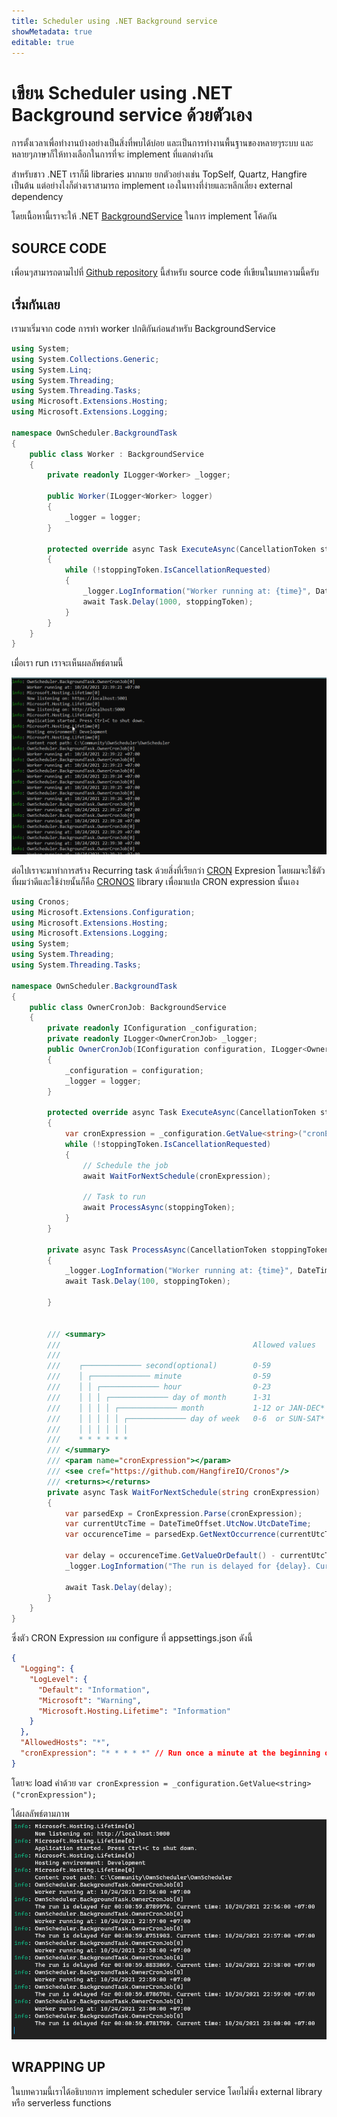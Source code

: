 ```yaml
---
title: Scheduler using .NET Background service
showMetadata: true
editable: true
---
```


# เขียน Scheduler using .NET Background service ด้วยตัวเอง
การตั้งเวลาเพื่อทำงานบ้างอย่างเป็นสิ่งที่พบได้บ่อย และเป็นการทำงานพื้นฐานของหลายๆระบบ และหลายๆภาษาก็ให้ทางเลือกในการที่จะ implement ที่แตกต่างกัน

สำหรับชาว .NET เราก็มี libraries มากมาย ยกตัวอย่างเช่น TopSelf, Quartz, Hangfire เป็นต้น แต่อย่างไงก็ต่างเราสามารถ implement เองในทางที่ง่ายและหลีกเลี่ยง external dependency

โดยเนื้อหานี้เราจะให้ .NET [BackgroundService](/dotnet/api/microsoft.extensions.hosting.backgroundservice?view=dotnet-plat-ext-5.0) ในการ implement โค้ดกัน

## SOURCE CODE
เพื่อนๆสามารถตามไปที่ [Github repository](https://github.com/execution/OwnScheduler) นี้สำหรับ source code ที่เขียนในบทความนี้ครับ

## เริ่มกันเลย
เรามาเริ่มจาก code การทำ worker ปกติกันก่อนสำหรับ BackgroundService

```cs
using System;
using System.Collections.Generic;
using System.Linq;
using System.Threading;
using System.Threading.Tasks;
using Microsoft.Extensions.Hosting;
using Microsoft.Extensions.Logging;

namespace OwnScheduler.BackgroundTask
{
    public class Worker : BackgroundService
    {
        private readonly ILogger<Worker> _logger;

        public Worker(ILogger<Worker> logger)
        {
            _logger = logger;
        }

        protected override async Task ExecuteAsync(CancellationToken stoppingToken)
        {
            while (!stoppingToken.IsCancellationRequested)
            {
                _logger.LogInformation("Worker running at: {time}", DateTimeOffset.Now);
                await Task.Delay(1000, stoppingToken);
            }
        }
    }
}
```
เมื่อเรา run เราจะเห็นผลลัพธ์ตามนี้

![output](images/worker.png "result")

ต่อไปเราจะมาทำการสร้าง Recurring task ด้วยสิ่งที่เรียกว่า [CRON](https://cron.help/) Expresion โดยผมจะใช้ตัวที่ผมว่าดีและใช้ง่ายนั้นก็คือ [CRONOS](https://github.com/HangfireIO/Cronos) library เพื่อมาแปล CRON expression นั้นเอง

```cs
using Cronos;
using Microsoft.Extensions.Configuration;
using Microsoft.Extensions.Hosting;
using Microsoft.Extensions.Logging;
using System;
using System.Threading;
using System.Threading.Tasks;

namespace OwnScheduler.BackgroundTask
{
    public class OwnerCronJob: BackgroundService
    {
        private readonly IConfiguration _configuration;
        private readonly ILogger<OwnerCronJob> _logger;
        public OwnerCronJob(IConfiguration configuration, ILogger<OwnerCronJob> logger)
        {
            _configuration = configuration;
            _logger = logger;
        }

        protected override async Task ExecuteAsync(CancellationToken stoppingToken)
        {
            var cronExpression = _configuration.GetValue<string>("cronExpression");
            while (!stoppingToken.IsCancellationRequested)
            {
                // Schedule the job
                await WaitForNextSchedule(cronExpression);

                // Task to run
                await ProcessAsync(stoppingToken);
            }
        }

        private async Task ProcessAsync(CancellationToken stoppingToken)
        {
            _logger.LogInformation("Worker running at: {time}", DateTimeOffset.Now);
            await Task.Delay(100, stoppingToken);

        }


        /// <summary>
        ///                                           Allowed values    Allowed special characters Comment
        ///
        ///    ┌───────────── second(optional)        0-59              * , - /
        ///    │ ┌───────────── minute                0-59              * , - /
        ///    │ │ ┌───────────── hour                0-23              * , - /
        ///    │ │ │ ┌───────────── day of month      1-31              * , - / L W ?
        ///    │ │ │ │ ┌───────────── month           1-12 or JAN-DEC* , - /
        ///    │ │ │ │ │ ┌───────────── day of week   0-6  or SUN-SAT* , - / # L ?                Both 0 and 7 means SUN
        ///    │ │ │ │ │ │
        ///    * * * * * *
        /// </summary>
        /// <param name="cronExpression"></param>
        /// <see cref="https://github.com/HangfireIO/Cronos"/>
        /// <returns></returns>
        private async Task WaitForNextSchedule(string cronExpression)
        {
            var parsedExp = CronExpression.Parse(cronExpression);
            var currentUtcTime = DateTimeOffset.UtcNow.UtcDateTime;
            var occurenceTime = parsedExp.GetNextOccurrence(currentUtcTime);

            var delay = occurenceTime.GetValueOrDefault() - currentUtcTime;
            _logger.LogInformation("The run is delayed for {delay}. Current time: {time}", delay, DateTimeOffset.Now);

            await Task.Delay(delay);
        }
    }
}

```
ซึ่งตัว CRON Expression ผม configure ที่ appsettings.json ดังนี้
```json
{
  "Logging": {
    "LogLevel": {
      "Default": "Information",
      "Microsoft": "Warning",
      "Microsoft.Hosting.Lifetime": "Information"
    }
  },
  "AllowedHosts": "*",
  "cronExpression": "* * * * *" // Run once a minute at the beginning of the minute
}

```
โดยจะ load ค่าด้วย  `var cronExpression = _configuration.GetValue<string>("cronExpression");`

ได้ผลลัพธ์ตามภาพ
![output](images/cron.png "result")

## WRAPPING UP
ในบทความนี้เราได้อธิบายการ implement scheduler service โดยไม่พึ่ง external library หรือ serverless functions
